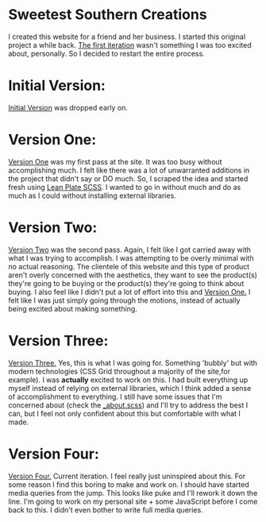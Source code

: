 # Sweetest Southern Creations

I created this website for a friend and her business. I started this original project a while back. [The first iteration](https://github.com/elamahpla/SweetSouthernCreations) wasn't something I was too excited about, personally. So I decided to restart the entire process.

# Initial Version:

[Initial Version](https://github.com/Joey-Robinson/SweetSouthernCreations) was dropped early on.

# Version One:

[Version One](https://github.com/elamahpla/SweetSouthernCreations) was my first pass at the site. It was too busy without accomplishing much. I felt like there was a lot of unwarranted additions in the project that didn't say or DO much. So, I scraped the idea and started fresh using [Lean Plate SCSS](https://github.com/elamahpla/LeanPlateSCSS). I wanted to go in without much and do as much as I could without installing external libraries.

# Version Two:

[Version Two](https://github.com/elamahpla/SweetestSouthernCreations/commits/master?after=7bcd8a9a0b66667e6950944e99ebd96d90d3ceee+69) was the second pass. Again, I felt like I got carried away with what I was trying to accomplish. I was attempting to be overly minimal with no actual reasoning. The clientele of this website and this type of product aren't overly concerned with the aesthetics, they want to see the product(s) they're going to be buying or the product(s) they're going to think about buying. I also feel like I didn't put a lot of effort into this and [Version One.](https://github.com/elamahpla/SweetSouthernCreations) I felt like I was just simply going through the motions, instead of actually being excited about making something.

# Version Three:

[Version Three.](https://github.com/elamahpla/SweetestSouthernCreations) Yes, this is what I was going for. Something 'bubbly' but with modern technologies (CSS Grid throughout a majority of the site,for example). I was **actually** excited to work on this. I had built everything up myself instead of relying on external libraries, which I think added a sense of accomplishment to everything. I still have some issues that I'm concerned about (check the [\_about.scss](https://github.com/elamahpla/SweetestSouthernCreations/blob/master/src/sass/pages/_about.scss)) and I'll try to address the best I can, but I feel not only confident about this but comfortable with what I made.

# Version Four:

[Version Four.](https://github.com/Joey-Robinson/SweetestSouthernCreations) Current iteration. I feel really just uninspired about this. For some reason I find this boring to make and work on. I should have started media queries from the jump. This looks like puke and I'll rework it down the line. I'm going to work on my personal site + some JavaScript before I come back to this. I didn't even bother to write full media queries.
